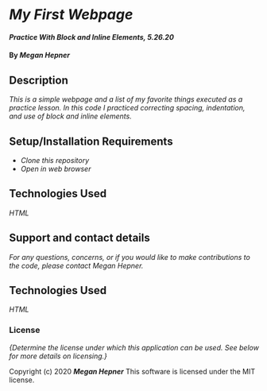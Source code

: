 # _My First Webpage_

#### _Practice With Block and Inline Elements, 5.26.20_

#### By _**Megan Hepner**_

## Description

_This is a simple webpage and a list of my favorite things executed as a practice lesson. In this code I practiced correcting spacing, indentation, and use of block and inline elements._

## Setup/Installation Requirements

* _Clone this repository_
* _Open in web browser_

## Technologies Used
_HTML_


## Support and contact details

_For any questions, concerns, or if you would like to make contributions to the code, please contact Megan Hepner._

## Technologies Used

_HTML_

### License

*{Determine the license under which this application can be used.  See below for more details on licensing.}*

Copyright (c) 2020 **_Megan Hepner_**
This software is licensed under the MIT license.